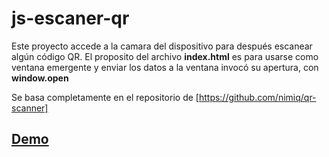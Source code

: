 # js-escaner-qr
Este proyecto accede a la camara del dispositivo para después escanear algún código QR.
El proposito del archivo **index.html** es para usarse como ventana emergente y enviar los datos a la ventana invocó su apertura, con **window.open**

Se basa completamente en el repositorio de [https://github.com/nimiq/qr-scanner]

## [Demo](https://edgaromar47.github.io/js-escaner-qr/)
